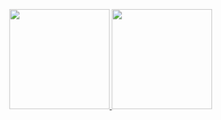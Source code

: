 <div>
<a href="https://github.com/thailalemes">
<img height="180em" src="https://github-readme-stats-sigma-five.vercel.app/api/top-langs/?username=thailalemes&layout=compact&langs_count=7&theme=dark"/>
<img height="180em" src="https://github-readme-stats-sigma-five.vercel.app/api?username=thailalemes&show_icons=true&theme=dark&include_all_commits=true&count_private=true"/>
</div>
